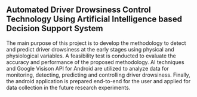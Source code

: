 ## Automated Driver Drowsiness Control Technology Using Artificial Intelligence based Decision Support System

The main purpose of this project is to develop the methodology to detect and predict driver drowsiness at the early stages using physical and physiological variables. A feasibility test is conducted to evaluate the accuracy and performance of the proposed methodology. AI techniques and Google Visison API for Android are utilized to analyze data for monitoring, detecting, predicting and controlling driver drowsiness. Finally, the android application is prepared end-to-end for the user and applied for data collection in the future research experiments.
